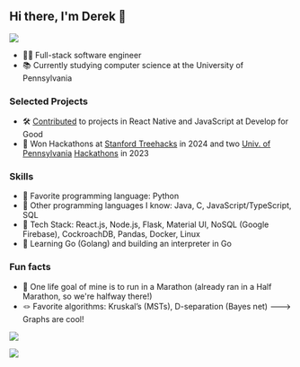 ## Hi there, I'm Derek 👋
![](https://komarev.com/ghpvc/?username=drkchn&abbreviated=true&label=visitors&style=for-the-badge&color=blue)
- 👨‍💻 Full-stack software engineer
- 📚 Currently studying computer science at the University of Pennsylvania

### Selected Projects
- 🛠️ [Contributed](https://github.com/DFG-SAPSE/SEMS) to projects in React Native and JavaScript at Develop for Good
- 🤩 Won Hackathons at [Stanford Treehacks](https://devpost.com/software/skin-ai-zlwdsy) in 2024 and two [Univ. of Pennsylvania](https://devpost.com/software/research-radar) [Hackathons](https://devpost.com/software/civic-central) in 2023

### Skills
- 💞 Favorite programming language: Python
- 👾 Other programming languages I know: Java, C, JavaScript/TypeScript, SQL
- 🚀 Tech Stack: React.js, Node.js, Flask, Material UI, NoSQL (Google Firebase), CockroachDB, Pandas, Docker, Linux
- 🧠 Learning Go (Golang) and building an interpreter in Go

### Fun facts
- 🥇 One life goal of mine is to run in a Marathon (already ran in a Half Marathon, so we're halfway there!)
- 🪢 Favorite algorithms: Kruskal’s (MSTs), D-separation (Bayes net) ---> Graphs are cool!

<picture>
  <source
    srcset="https://github-readme-stats-drkchn.vercel.app/api?username=drkchn&show_icons=true&theme=tokyonight&include_all_commits=true"
    media="(prefers-color-scheme: dark)"
  />
  <source
    srcset="https://github-readme-stats-drkchn.vercel.app/api?username=drkchn&show_icons=true&theme=synthwave&include_all_commits=true"
    media="(prefers-color-scheme: light), (prefers-color-scheme: no-preference)"
  />
  <img src="https://github-readme-stats-drkchn.vercel.app/api?username=drkchn&show_icons=true&include_all_commits=true" />
</picture>

![](https://hit.yhype.me/github/profile?user_id=57195399)

<!--
**drkchn/drkchn** is a ✨ _special_ ✨ repository because its `README.md` (this file) appears on your GitHub profile.

Here are some ideas to get you started:

- 🔭 I’m currently working on ...
- 🌱 I’m currently learning ...
- 👯 I’m looking to collaborate on ...
- 🤔 I’m looking for help with ...
- 💬 Ask me about ...
- 📫 How to reach me: ...
- 😄 Pronouns: ...
- ⚡ Fun fact: ...
-->
